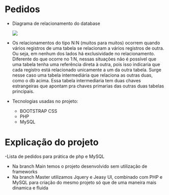 # Pedidos

- Diagrama de relacionamento do database


  <img src = "https://github.com/Natanssilva/projectPHP/assets/99294586/e0b83896-40f9-45e7-91c5-269e45ae3c03"> 

- Os relacionamentos do tipo N:N (muitos para muitos) ocorrem quando vários registros de uma tabela se relacionam a vários registros de outra. Ou seja, em nenhum dos lados há exclusividade no relacionamento.
  Diferente do que ocorre no 1:N, nessas situações não é possível que uma tabela tenha uma referência direta à outra, pois isso indicaria que cada registro está relacionado unicamente a um da outra tabela.
  Surge nesse caso uma tabela intermediária que relaciona as outras duas, como o db acima. Essa tabela intermediaria tem duas chaves estrangeiras que apontam pra chaves primarias das outras duas tabelas principais.

- Tecnologias usadas no projeto:
    - BOOTSTRAP CSS
    - PHP
    - MySQL
# Explicação do projeto
  -Lista de pedidos para prática de php e MySQL
  - Na branch Main temos o projeto desenvolvido sem utilização de frameworks
  - Na branch Master utilizamos Jquery e Jeasy UI, combinado com PHP e MySQL para criação do mesmo projeto só que de uma maneira mais dinamica e fluida 
